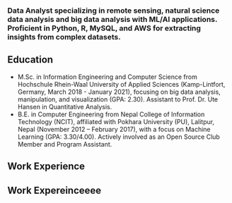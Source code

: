### Data Analyst specializing in remote sensing, natural science data analysis and big data analysis with ML/AI applications. Proficient in Python, R, MySQL, and AWS for extracting insights from complex datasets.

## Education 

- M.Sc. in Information Engineering and Computer Science from Hochschule Rhein-Waal University of Applied Sciences (Kamp-Lintfort, Germany, March 2018 - January 2021), focusing on big data analysis, manipulation, and visualization (GPA: 2.30). Assistant to Prof. Dr. Ute Hansen in Quantitative Analysis.
- B.E. in Computer Engineering from Nepal College of Information Technology (NCIT), affiliated with Pokhara University (PU), Lalitpur, Nepal (November 2012 – February 2017), with a focus on Machine Learning (GPA: 3.30/4.00). Actively involved as an Open Source Club Member and Program Assistant.

## Work Experience

## Work Expereinceeee
